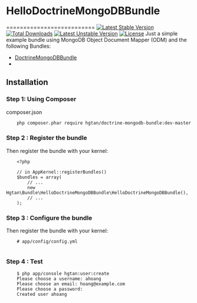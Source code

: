 # HelloDoctrineMongoDBBundle
==========================
[![Latest Stable Version](https://poser.pugx.org/hgtan/doctrine-mongodb-bundle/v/stable.svg)](https://packagist.org/packages/hgtan/doctrine-mongodb-bundle) [![Total Downloads](https://poser.pugx.org/hgtan/doctrine-mongodb-bundle/downloads.svg)](https://packagist.org/packages/hgtan/doctrine-mongodb-bundle) [![Latest Unstable Version](https://poser.pugx.org/hgtan/doctrine-mongodb-bundle/v/unstable.svg)](https://packagist.org/packages/hgtan/doctrine-mongodb-bundle) [![License](https://poser.pugx.org/hgtan/doctrine-mongodb-bundle/license.svg)](https://packagist.org/packages/hgtan/doctrine-mongodb-bundle)
Just a simple example bundle using MongoDB Object Document Mapper (ODM) and the following Bundles:
* [DoctrineMongoDBBundle](https://github.com/doctrine/DoctrineMongoDBBundle)
* 

Installation
------------

### Step 1: Using Composer

composer.json
```bash
    php composer.phar require hgtan/doctrine-mongodb-bundle:dev-master
```

### Step 2 : Register the bundle

Then register the bundle with your kernel:

```
    <?php

    // in AppKernel::registerBundles()
    $bundles = array(
        // ...
        new Hgtan\Bundle\HelloDoctrineMongoDBBundle\HelloDoctrineMongoDBBundle(),
        // ...
    );
```

### Step 3 : Configure the bundle

Then register the bundle with your kernel:

```
    # app/config/config.yml
    
```

### Step 4 : Test
```
    $ php app/console hgtan:user:create
    Please choose a username: ahoang
    Please choose an email: hoang@example.com
    Please choose a password: 
    Created user ahoang

```